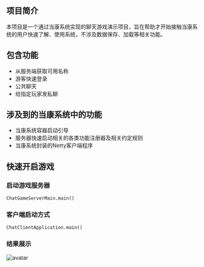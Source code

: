 ## 项目简介
本项目是一个通过当康系统实现的聊天游戏演示项目，旨在帮助才开始接触当康系统的用户快速了解、使用系统，不涉及数据保存、加载等相关功能。

## 包含功能
- 从服务端获取可用名称
- 游客快速登录
- 公共聊天
- 给指定玩家发私聊

## 涉及到的当康系统中的功能
- 当康系统容器启动引导
- 服务器快速启动相关的各类功能注册器及相关约定规则
- 当康系统封装的Netty客户端程序

## 快速开启游戏
### 启动游戏服务器
```text
ChatGameServerMain.main()
```

### 客户端启动方式
```text
ChatClientApplication.main()
```

### 结果展示
![avatar](/src/main/resources/show/chat-screen.png)
